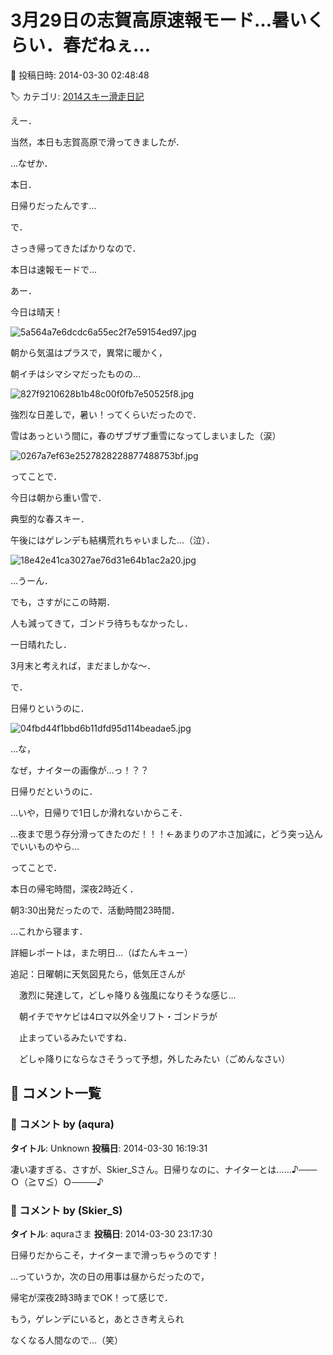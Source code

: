 # 3月29日の志賀高原速報モード…暑いくらい．春だねぇ…

📅 投稿日時: 2014-03-30 02:48:48

🏷️ カテゴリ: [2014スキー滑走日記](c992167609b6415052179ee69ea1ea7d8.md)

えー．


当然，本日も志賀高原で滑ってきましたが．





…なぜか．


本日．


日帰りだったんです…





で．


さっき帰ってきたばかりなので．


本日は速報モードで…





あー．


今日は晴天！




![5a564a7e6dcdc6a55ec2f7e59154ed97.jpg](images/5a564a7e6dcdc6a55ec2f7e59154ed97.jpg)




朝から気温はプラスで，異常に暖かく，


朝イチはシマシマだったものの…




![827f9210628b1b48c00f0fb7e50525f8.jpg](images/827f9210628b1b48c00f0fb7e50525f8.jpg)




強烈な日差しで，暑い！ってくらいだったので．


雪はあっという間に，春のザブザブ重雪になってしまいました（涙）




![0267a7ef63e2527828228877488753bf.jpg](images/0267a7ef63e2527828228877488753bf.jpg)




ってことで．


今日は朝から重い雪で．


典型的な春スキー．


午後にはゲレンデも結構荒れちゃいました…（泣）．




![18e42e41ca3027ae76d31e64b1ac2a20.jpg](images/18e42e41ca3027ae76d31e64b1ac2a20.jpg)




…うーん．


でも，さすがにこの時期．


人も減ってきて，ゴンドラ待ちもなかったし．


一日晴れたし．


3月末と考えれば，まだましかな～．





で．


日帰りというのに．




![04fbd44f1bbd6b11dfd95d114beadae5.jpg](images/04fbd44f1bbd6b11dfd95d114beadae5.jpg)




…な，


なぜ，ナイターの画像が…っ！？？





日帰りだというのに．


…いや，日帰りで1日しか滑れないからこそ．


…夜まで思う存分滑ってきたのだ！！！←あまりのアホさ加減に，どう突っ込んでいいものやら…





ってことで．


本日の帰宅時間，深夜2時近く．


朝3:30出発だったので．活動時間23時間．


…これから寝ます．


詳細レポートは，また明日…（ばたんキュー）





追記：日曜朝に天気図見たら，低気圧さんが


　激烈に発達して，どしゃ降り＆強風になりそうな感じ…


　朝イチでヤケビは4ロマ以外全リフト・ゴンドラが


　止まっているみたいですね．


　どしゃ降りにならなさそうって予想，外したみたい（ごめんなさい）

## 💬 コメント一覧

### 💬 コメント by (aqura)
**タイトル**: Unknown
**投稿日**: 2014-03-30 16:19:31

凄い凄すぎる、さすが、Skier_Sさん。日帰りなのに、ナイターとは……♪───Ｏ（≧∇≦）Ｏ────♪

### 💬 コメント by (Skier_S)
**タイトル**: aquraさま
**投稿日**: 2014-03-30 23:17:30

日帰りだからこそ，ナイターまで滑っちゃうのです！

…っていうか，次の日の用事は昼からだったので，

帰宅が深夜2時3時までOK！って感じで．

もう，ゲレンデにいると，あとさき考えられ

なくなる人間なので…（笑）

